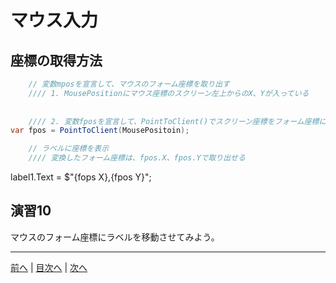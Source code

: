 # マウス入力

## 座標の取得方法
```cs
    // 変数mposを宣言して、マウスのフォーム座標を取り出す
    //// 1. MousePositionにマウス座標のスクリーン左上からのX、Yが入っている
    
    
    //// 2. 変数fposを宣言して、PointToClient()でスクリーン座標をフォーム座標に変換
var fpos = PointToClient(MousePositoin);

    // ラベルに座標を表示
    //// 変換したフォーム座標は、fpos.X、fpos.Yで取り出せる
```
label1.Text = $"{fops X},{fpos Y}";

## 演習10
マウスのフォーム座標にラベルを移動させてみよう。

---

[前へ](09.md) | [目次へ](README.md#%E7%9B%AE%E6%AC%A1) | [次へ](11.md)
